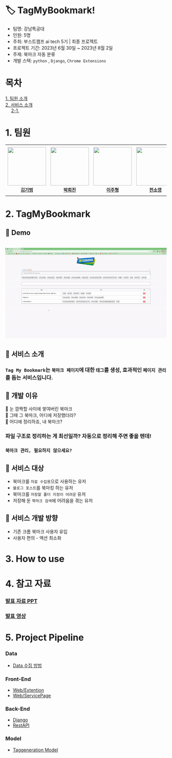 # 🏷️ TagMyBookmark!

- 팀명: 강남특공대
- 인원: 5명
- 주최: 부스트캠프 ai tech 5기 | 최종 프로젝트
- 프로젝트 기간: 2023년 6월 30일 ~ 2023년 8월 2일
- 주제: 북마크 자동 분류
- 개발 스택: `python` , `Django`, `Chrome Extensions`

# 목차
[1. 팀원 소개](#1-팀원-소개)    
[2. 서비스 소개](#2-서비스-소개)    
&emsp; [2-1. ]()

# 1. 팀원

<table>
    <tr height="160px">
        <td align="center" width="150px">
            <a href="https://github.com/gibum1228"><img height="120px" width="120px" src="https://avatars.githubusercontent.com/gibum1228"/></a>
            <br/>
            <a href="https://github.com/gibum1228"><strong>김기범</strong></a>
            <br />
        </td>
        <td align="center" width="150px">
            <a href="https://github.com/heejinsara"><img height="120px" width="120px" src="https://avatars.githubusercontent.com/heejinsara"/></a>
            <br/>
            <a href="https://github.com/heejinsara"><strong>박희진</strong></a>
            <br />
        </td>
        <td align="center" width="150px">
            <a href="https://github.com/LewisVille-flow"><img height="120px" width="120px" src="https://avatars.githubusercontent.com/LewisVille-flow"/></a>
            <br/>
            <a href="https://github.com/LewisVille-flow"><strong>이주형</strong></a>
            <br />
        </td>
        <td align="center" width="150px">
            <a href="https://github.com/Forbuds"><img height="120px" width="120px" src="https://avatars.githubusercontent.com/Forbuds"/></a>
            <br/>
            <a href="https://github.com/Forbuds"><strong>천소영</strong></a>
            <br />
        </td>
        <td align="center" width="150px">
            <a href="https://github.com/rustic-snob"><img height="120px" width="120px" src="https://avatars.githubusercontent.com/rustic-snob"/></a>
            <br/>
            <a href="https://github.com/rustic-snob"><strong>천재원</strong></a>
            <br />
        </td>
    </tr>
</table>

#  2. TagMyBookmark
## 🤗 Demo
&emsp; ![900x400](asset/demo.gif "TagMyBookmark Demo")
## 🤗 서비스 소개
### `Tag My Bookmark`는  `북마크 페이지`에 대한 `태그`를 생성, 효과적인 `페이지 관리`를 돕는 서비스입니다.
## 🤗 개발 이유
💢 눈 깜짝할 사이에 쌓여버린 북마크    
💢 그때 그 북마크, 어디에 저장했더라?    
💢 어디에 정리하죠, 내 북마크?    
### 파일 구조로 정리하는 게 최선일까? 자동으로 정리해 주면 좋을 텐데!
### `북마크 관리, 필요하지 않으세요?`

## 🤗 서비스 대상
- 북마크를 `자료 수집용`으로 사용하는 유저
- `블로그 포스트`를 북마킹 하는 유저
- 북마크를 `저장할 폴더 지정이 어려운` 유저
- 저장해 둔 `북마크 검색`에 어려움을 겪는 유저
## 🤗 서비스 개발 방향
- 기존 크롬 북마크 사용자 유입
- 사용자 편의 - 액션 최소화

# 3. How to use
### 

# 4. 참고 자료

### [발표 자료 PPT]()
### [발표 영상]()


# 5. Project Pipeline
### Data
- [Data 수집 방법]()
### Front-End
- [Web/Extention]()
- [Web/ServicePage]()
### Back-End
- [Django]()
- [RestAPI]()
### Model
- [Taggeneration Model]()